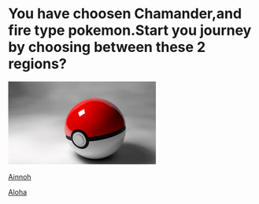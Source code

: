 
# You have choosen Chamander,and fire type pokemon.Start you journey by choosing between these 2 regions?

![charmander](https://raw.githubusercontent.com/weijiej2964/Pokemon-Adventure/main/img/download.png)

[Ainnoh](adventure.md)


[Aloha](aloha.md)

